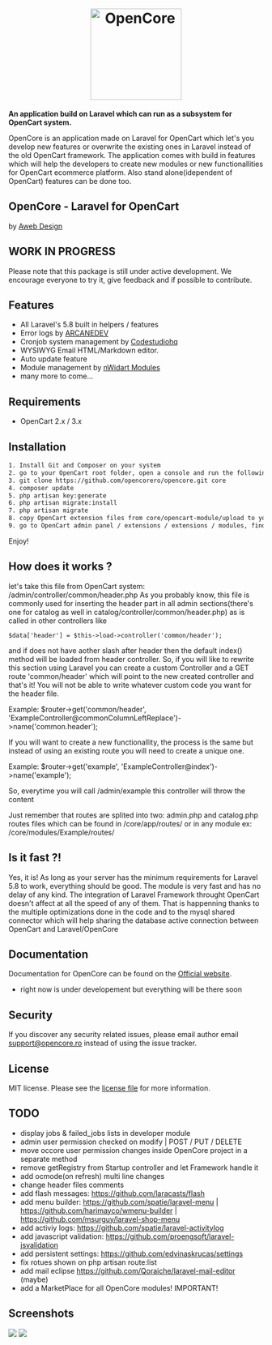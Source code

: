 <h1 align="center"><img src="https://opencore.me/images/logo/opencore-logo-large-transparent.png" width="180" alt="OpenCore"></h1>

**An application build on Laravel which can run as a subsystem for OpenCart system.**

OpenCore is an application made on Laravel for OpenCart which let's you develop new features or overwrite the existing ones in Laravel instead of the old OpenCart framework. The application comes with build in features which will help the developers to create new modules or new functionallities for OpenCart ecommerce platform. Also stand alone(idependent of OpenCart) features can be done too.

## OpenCore - Laravel for OpenCart
by <a target="_blank" href="https://www.awebdesign.ro/en/">Aweb Design</a>


## WORK IN PROGRESS

Please note that this package is still under active development. We encourage everyone to try it, give feedback and if possible to contribute.

## Features

* All Laravel's 5.8 built in helpers / features
* Error logs by <a target="_blank" href="https://github.com/ARCANEDEV/LogViewer">ARCANEDEV</a>
* Cronjob system management by <a target="_blank" href="https://github.com/codestudiohq/laravel-totem">Codestudiohq</a>
* WYSIWYG Email HTML/Markdown editor.
* Auto update feature
* Module management by <a target="_blank" href="https://github.com/nWidart/laravel-modules">nWidart Modules</a>
* many more to come...

## Requirements

* OpenCart 2.x / 3.x

## Installation

``` bash
1. Install Git and Composer on your system
2. go to your OpenCart root folder, open a console and run the following commands step by step
3. git clone https://github.com/opencorero/opencore.git core
4. composer update
5. php artisan key:generate
6. php artisan migrate:install
7. php artisan migrate
8. copy OpenCart extension files from core/opencart-module/upload to you OpenCart root folder
9. go to OpenCart admin panel / extensions / extensions / modules, find OpenCore module and install it
```
Enjoy!

## How does it works ?

let's take this file from OpenCart system: /admin/controller/common/header.php
As you probably know, this file is commonly used for inserting the header part in all admin sections(there's one for catalog as well in catalog/controller/common/header.php) as is called in other controllers like

    $data['header'] = $this->load->controller('common/header');

and if does not have aother slash after header then the default index() method will be loaded from header controller.
So, if you will like to rewrite this section using Laravel you can create a custom Controller and a GET route 'common/header' which will point to the new created controller and that's it! You will not be able to write whatever custom code you want for the header file.

Example: $router->get('common/header', 'ExampleController@commonColumnLeftReplace')->name('common.header');

If you will want to create a new functionallity, the process is the same but instead of using an existing route you will need to create a unique one.

Example: $router->get('example', 'ExampleController@index')->name('example');

So, everytime you will call /admin/example this controller will throw the content

Just remember that routes are splited into two:
admin.php and catalog.php routes files which can be found in /core/app/routes/ or in any module ex: /core/modules/Example/routes/

## Is it fast ?!
Yes, it is! As long as your server has the minimum requirements for Laravel 5.8 to work, everything should be good. The module is very fast and has no delay of any kind. The integration of Laravel Framework throught OpenCart doesn't affect at all the speed of any of them. That is happenning thanks to the multiple optimizations done in the code and to the mysql shared connector which will help sharing the database active connection between OpenCart and Laravel/OpenCore

## Documentation

Documentation for OpenCore can be found on the [Official website](https://opencore.me).
* right now is under developement but everything will be there soon

## Security

If you discover any security related issues, please email author email [support@opencore.ro](mailto:support@opencore.ro) instead of using the issue tracker.

## License

MIT license. Please see the [license file](LICENSE) for more information.


## TODO

* display jobs & failed_jobs lists in developer module
* admin user permission checked on modify | POST / PUT / DELETE
* move occore user permission changes inside OpenCore project in a separate method
* remove getRegistry from Startup controller and let Framework handle it
* add ocmode(on refresh) multi line changes
* change header files comments
* add flash messages: https://github.com/laracasts/flash
* add menu builder: https://github.com/spatie/laravel-menu | https://github.com/harimayco/wmenu-builder | https://github.com/msurguy/laravel-shop-menu
* add activiy logs: https://github.com/spatie/laravel-activitylog
* add javascript validation: https://github.com/proengsoft/laravel-jsvalidation
* add persistent settings: https://github.com/edvinaskrucas/settings
* fix rotues shown on php artisan route:list
* add mail eclipse https://github.com/Qoraiche/laravel-mail-editor (maybe)
* add a MarketPlace for all OpenCore modules! IMPORTANT!

## Screenshots

<img src="https://opencore.me/images/screenshots/screenshot-opencore-home.png">
<img src="https://opencore.me/images/screenshots/screenshot-opencore-home-2.png">
